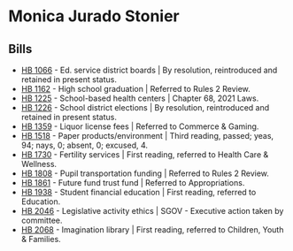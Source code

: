 # Monica Jurado Stonier
## Bills
* [HB 1066](/bill/2021-22/hb/1066/) - Ed. service district boards | By resolution, reintroduced and retained in present status.
* [HB 1162](/bill/2021-22/hb/1162/) - High school graduation | Referred to Rules 2 Review.
* [HB 1225](/bill/2021-22/hb/1225/) - School-based health centers | Chapter 68, 2021 Laws.
* [HB 1226](/bill/2021-22/hb/1226/) - School district elections | By resolution, reintroduced and retained in present status.
* [HB 1359](/bill/2021-22/hb/1359/) - Liquor license fees | Referred to Commerce & Gaming.
* [HB 1518](/bill/2021-22/hb/1518/) - Paper products/environment | Third reading, passed; yeas, 94; nays, 0; absent, 0; excused, 4.
* [HB 1730](/bill/2021-22/hb/1730/) - Fertility services | First reading, referred to Health Care & Wellness.
* [HB 1808](/bill/2021-22/hb/1808/) - Pupil transportation funding | Referred to Rules 2 Review.
* [HB 1861](/bill/2021-22/hb/1861/) - Future fund trust fund | Referred to Appropriations.
* [HB 1938](/bill/2021-22/hb/1938/) - Student financial education | First reading, referred to Education.
* [HB 2046](/bill/2021-22/hb/2046/) - Legislative activity ethics | SGOV - Executive action taken by committee.
* [HB 2068](/bill/2021-22/hb/2068/) - Imagination library | First reading, referred to Children, Youth & Families.
